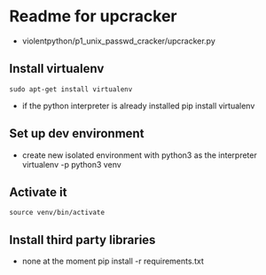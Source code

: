 # Readme for upcracker
- violentpython/p1_unix_passwd_cracker/upcracker.py

## Install virtualenv
    sudo apt-get install virtualenv
- if the python interpreter is already installed
    pip install virtualenv

## Set up dev environment
- create new isolated environment with python3 as the interpreter
    virtualenv -p python3 venv

## Activate it
    source venv/bin/activate

## Install third party libraries
- none at the moment
    pip install -r requirements.txt
